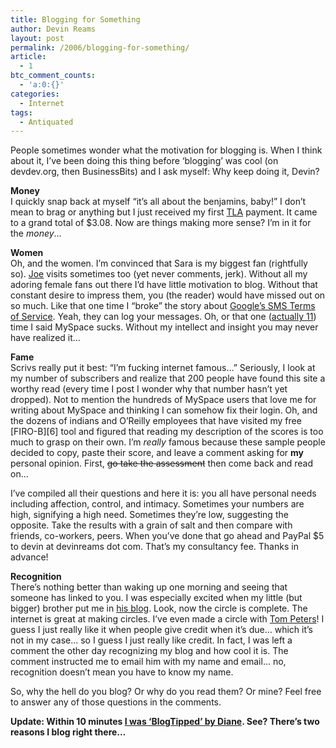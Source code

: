 ```yaml
---
title: Blogging for Something
author: Devin Reams
layout: post
permalink: /2006/blogging-for-something/
article:
  - 1
btc_comment_counts:
  - 'a:0:{}'
categories:
  - Internet
tags:
  - Antiquated
---
```

People sometimes wonder what the motivation for blogging is. When I think about it, I&#8217;ve been doing this thing before &#8216;blogging&#8217; was cool (on devdev.org, then BusinessBits) and I ask myself: Why keep doing it, Devin?

**Money**  
I quickly snap back at myself &#8220;it&#8217;s all about the benjamins, baby!&#8221; I don&#8217;t mean to brag or anything but I just received my first [TLA][1] payment. It came to a grand total of $3.08. Now are things making more sense? I&#8217;m in it for the *money*&#8230;

**Women**  
Oh, and the women. I&#8217;m convinced that Sara is my biggest fan (rightfully so). [Joe][2] visits sometimes too (yet never comments, jerk). Without all my adoring female fans out there I&#8217;d have little motivation to blog. Without that constant desire to impress them, you (the reader) would have missed out on so much. Like that one time I &#8220;broke&#8221; the story about [Google&#8217;s SMS Terms of Service][3]. Yeah, they can log your messages. Oh, or that one ([actually 11][4]) time I said MySpace sucks. Without my intellect and insight you may never have realized it&#8230;

**Fame**  
Scrivs really put it best: &#8220;I&#8217;m fucking internet famous&#8230;&#8221; Seriously, I look at my number of subscribers and realize that 200 people have found this site a worthy read (every time I post I wonder why that number hasn&#8217;t yet dropped). Not to mention the hundreds of MySpace users that love me for writing about MySpace and thinking I can somehow fix their login. Oh, and the dozens of indians and O&#8217;Reilly employees that have visited my free [FIRO-B][6] tool and figured that reading my description of the scores is too much to grasp on their own. I&#8217;m *really* famous because these sample people decided to copy, paste their score, and leave a comment asking for **my** personal opinion. First, ~~go take the assessment~~ then come back and read on&#8230;

I&#8217;ve compiled all their questions and here it is: you all have personal needs including affection, control, and intimacy. Sometimes your numbers are high, signifying a high need. Sometimes they&#8217;re low, suggesting the opposite. Take the results with a grain of salt and then compare with friends, co-workers, peers. When you&#8217;ve done that go ahead and PayPal $5 to devin at devinreams dot com. That&#8217;s my consultancy fee. Thanks in advance!

**Recognition**  
There&#8217;s nothing better than waking up one morning and seeing that someone has linked to you. I was especially excited when my little (but bigger) brother put me in [his blog][8]. Look, now the circle is complete. The internet is great at making circles. I&#8217;ve even made a circle with [Tom Peters][9]! I guess I just really like it when people give credit when it&#8217;s due&#8230; which it&#8217;s not in my case&#8230; so I guess I just really like credit. In fact, I was left a comment the other day recognizing my blog and how cool it is. The comment instructed me to email him with my name and email&#8230; no, recognition doesn&#8217;t mean you have to know my name.

So, why the hell do you blog? Or why do you read them? Or mine? Feel free to answer any of those questions in the comments.

**Update: Within 10 minutes [I was &#8216;BlogTipped&#8217; by Diane][10]. See? There&#8217;s two reasons I blog right there&#8230;**

 [1]: http://www.text-link-ads.com/
 [2]: http://okdork.com/joe/
 [3]: http://devin.reams.me/2006/googles-free-sms/
 [4]: http://www.google.com/search?hs=cyF&#038;hl=en&#038;lr=&#038;client=firefox-a&#038;rls=org.mozilla%3Aen-US%3Aofficial&#038;q=site%3Adevinreams.com+myspace&#038;btnG=Search
 [5]: http://oreoceo.com/spoken-word/im-fucking-internet-famous/
 [8]: http://brandenreams.com/
 [9]: http://www.tompeters.com/entries.php?note=007330.php
 [10]: http://www.alistreview.com/2006/08/happy_blog_tipping_day.html
